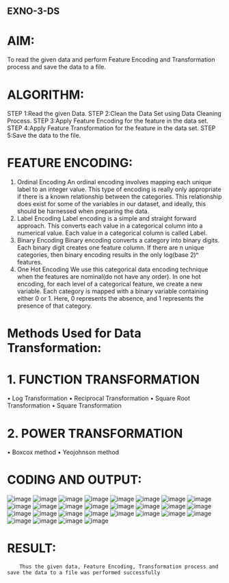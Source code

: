 ## EXNO-3-DS

# AIM:
To read the given data and perform Feature Encoding and Transformation process and save the data to a file.

# ALGORITHM:
STEP 1:Read the given Data.
STEP 2:Clean the Data Set using Data Cleaning Process.
STEP 3:Apply Feature Encoding for the feature in the data set.
STEP 4:Apply Feature Transformation for the feature in the data set.
STEP 5:Save the data to the file.

# FEATURE ENCODING:
1. Ordinal Encoding
An ordinal encoding involves mapping each unique label to an integer value. This type of encoding is really only appropriate if there is a known relationship between the categories. This relationship does exist for some of the variables in our dataset, and ideally, this should be harnessed when preparing the data.
2. Label Encoding
Label encoding is a simple and straight forward approach. This converts each value in a categorical column into a numerical value. Each value in a categorical column is called Label.
3. Binary Encoding
Binary encoding converts a category into binary digits. Each binary digit creates one feature column. If there are n unique categories, then binary encoding results in the only log(base 2)ⁿ features.
4. One Hot Encoding
We use this categorical data encoding technique when the features are nominal(do not have any order). In one hot encoding, for each level of a categorical feature, we create a new variable. Each category is mapped with a binary variable containing either 0 or 1. Here, 0 represents the absence, and 1 represents the presence of that category.

# Methods Used for Data Transformation:
  # 1. FUNCTION TRANSFORMATION
• Log Transformation
• Reciprocal Transformation
• Square Root Transformation
• Square Transformation
  # 2. POWER TRANSFORMATION
• Boxcox method
• Yeojohnson method

# CODING AND OUTPUT:

 ![image](https://github.com/user-attachments/assets/df8cd0bb-ef3c-4371-8515-fc5617ea5e3c)
 ![image](https://github.com/user-attachments/assets/b5f93b96-fd7b-499a-8b9d-55561d3cd419)
 ![image](https://github.com/user-attachments/assets/efb016fe-6487-40cb-983e-880a72176f62)
 ![image](https://github.com/user-attachments/assets/5ef39fd5-2f1d-4eaf-bd27-0aa2b6484d6d)
 ![image](https://github.com/user-attachments/assets/eff76870-2934-47d5-83bb-5e7bd0d27485)
 ![image](https://github.com/user-attachments/assets/edb9a4ff-9ec2-4490-9845-a3bd91ddf55a)
 ![image](https://github.com/user-attachments/assets/59ec26e2-f337-44a8-9e92-6e3565dbdef7)
 ![image](https://github.com/user-attachments/assets/9aa96ae9-92b9-4cff-ac57-2e31aa383b02)
 ![image](https://github.com/user-attachments/assets/9326dcd9-f577-422d-b8cb-20213e4aabfd)
 ![image](https://github.com/user-attachments/assets/e73c0a5f-8724-4c0d-a1cf-c27070d4a160)
 ![image](https://github.com/user-attachments/assets/e6a21ba7-5a6d-4a73-86b9-78d57b169293)
 ![image](https://github.com/user-attachments/assets/4421fa29-7267-477b-9e48-776facd2f4e1)
 ![image](https://github.com/user-attachments/assets/bc95773d-33f7-4b74-bd8e-7ca8a3578ed4)
 ![image](https://github.com/user-attachments/assets/a3212688-996c-4d06-a807-1f993a6b14d5)
 ![image](https://github.com/user-attachments/assets/82f85c76-b6fe-49f5-ad35-ad72629c252f)
 ![image](https://github.com/user-attachments/assets/76cffb04-2268-4ecd-8fd5-860e3d823837)
 ![image](https://github.com/user-attachments/assets/9699d40f-7f95-4f47-92af-8f30febbb9db)
 ![image](https://github.com/user-attachments/assets/ec3d197a-be4b-4458-8504-f964836646f4)
 ![image](https://github.com/user-attachments/assets/8ef51768-9755-41a3-896d-1301beb8f599)
 ![image](https://github.com/user-attachments/assets/936bbf9f-aaad-425e-ba25-c83a10edd779)
 ![image](https://github.com/user-attachments/assets/c1ddca02-d065-4f55-81b0-015935c1979a)
 ![image](https://github.com/user-attachments/assets/5d3a3e5b-9eba-452b-b6f1-2d27eefcaa82)
 ![image](https://github.com/user-attachments/assets/969f522b-58e4-4bf0-a7ed-64518aa2efef)
 ![image](https://github.com/user-attachments/assets/76a61f9b-7f70-4160-9680-39286e920795)
 ![image](https://github.com/user-attachments/assets/fc7cbcad-69f4-466b-9eb3-3824507a5c2e)
 ![image](https://github.com/user-attachments/assets/88650933-ac0a-4b06-b4b0-0d20b8896b0a)
 ![image](https://github.com/user-attachments/assets/15ceddba-5c8e-45ad-938a-0937d75d2a05)
 ![image](https://github.com/user-attachments/assets/cddbb66f-6194-494f-8822-01ff9905b67d)










# RESULT:
        Thus the given data, Feature Encoding, Transformation process and save the data to a file was performed successfully

       
